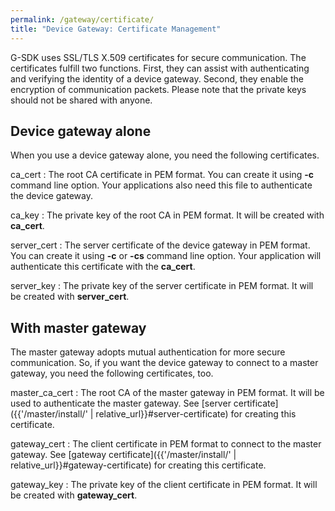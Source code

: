 ```yaml
---
permalink: /gateway/certificate/
title: "Device Gateway: Certificate Management"
---
```


G-SDK uses SSL/TLS X.509 certificates for secure communication. The certificates fulfill two functions. First, they can assist with authenticating and verifying the identity of a device gateway. Second, they enable the encryption of communication packets. Please note that the private keys should not be shared with anyone.

## Device gateway alone

When you use a device gateway alone, you need the following certificates.

ca_cert
: The root CA certificate in PEM format. You can create it using __-c__ command line option. Your applications also need this file to authenticate the device gateway.

ca_key
: The private key of the root CA in PEM format. It will be created with __ca_cert__. 

server_cert
: The server certificate of the device gateway in PEM format. You can create it using __-c__ or __-cs__ command line option. Your application will authenticate this certificate with the __ca_cert__.

server_key
: The private key of the server certificate in PEM format. It will be created with __server_cert__.

## With master gateway

The master gateway adopts mutual authentication for more secure communication. So, if you want the device gateway to connect to a master gateway, you need the following certificates, too.

master_ca_cert
: The root CA of the master gateway in PEM format. It will be used to authenticate the master gateway. See [server certificate]({{'/master/install/' | relative_url}}#server-certificate) for creating this certificate.

gateway_cert 
: The client certificate in PEM format to connect to the master gateway. See [gateway certificate]({{'/master/install/' | relative_url}}#gateway-certificate) for creating this certificate.

gateway_key 
: The private key of the client certificate in PEM format. It will be created with __gateway_cert__.
